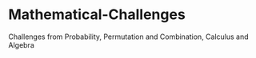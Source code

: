 # Mathematical-Challenges
Challenges from Probability, Permutation and Combination, Calculus and Algebra
